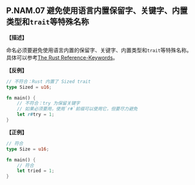 ## P.NAM.07 避免使用语言内置保留字、关键字、内置类型和`trait`等特殊名称

**【描述】**

命名必须要避免使用语言内置的保留字、关键字、内置类型和`trait`等特殊名称。 具体可以参考[The Rust Reference-Keywords](https://doc.rust-lang.org/stable/reference/keywords.html)。

**【反例】**

```rust
// 不符合：Rust 内置了 Sized trait 
type Sized = u16; 

fn main() {
    // 不符合：try 为保留关键字
    // 如果必须要用，使用`r#`前缀可以使用它，但要尽力避免
    let r#try = 1;
}
```

**【正例】**

```rust
// 符合
type Size = u16; 

fn main() {
    // 符合
    let tried = 1;
}
```